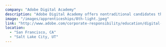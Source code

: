 ```yaml
---
company: "Adobe Digital Academy"
description: "Adobe Digital Academy offers nontraditional candidates the education and, contingent upon technical performance, the experience they need to launch successful careers in web development."
image: "/images/apprenticeships/8th-light.jpeg"
link: "http://www.adobe.com/corporate-responsibility/education/digital-academy.html"
location:
  - "San Francisco, CA"
  - "Salt Lake City, UT"
---
```

